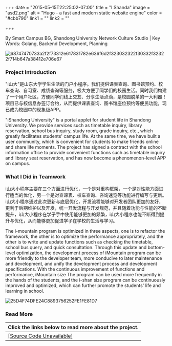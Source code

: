 +++
date = "2015-05-15T22:25:02-07:00"
title = "I Shanda"
image = "asd2.png"
alt = "Hugo - a fast and modern static website engine"
color = "#cbb790"
link1 = ""
link2 = ""

+++

By Smart Campus BG, Shandong University Network Culture Studio | Key Words: Golang, Backend Development, Planning

![68747470733a2f2f73312e617831782e636f6d2f323032322f30332f32322f714b647a38412e706e67](https://linton-pics.oss-cn-beijing.aliyuncs.com/uPic/68747470733a2f2f73312e617831782e636f6d2f323032322f30332f32322f714b647a38412e706e67.png)

### Project Introduction

"i山大"是山东大学学生生活的门户小程序。我们提供课表查询、图书馆预约、校车查询、自习室、成绩查询等服务，极大方便了同学们的校园生活。同时我们构建了一个用户社区，方便同学们线上交友、分享生活点滴，是校园脱单的一大利器！项目已与校信息办签订合约，从而提供课表查询、图书馆座位预约等便民功能，现已成为校园中的现象级APP。

"iShandong University" is a portal applet for student life in Shandong University. We provide services such as timetable inquiry, library reservation, school bus inquiry, study room, grade inquiry, etc., which greatly facilitates students' campus life. At the same time, we have built a user community, which is convenient for students to make friends online and share life moments. The project has signed a contract with the school information office to provide convenient functions such as timetable inquiry and library seat reservation, and has now become a phenomenon-level APP on campus.

### What I Did in Teamwork

i山大小程序主要在三个方面进行优化，一个是对重构框架，一个是对性能方面进行适当的优化，另一个是对查课表、校车查询、咨询速览等功能进行编写与更新。i山大小程序通过此次更新与底层优化，开发流程能够对开发者团队更加的友好，更利于后期维护以及开发，统一开发流程与开发规范，并且随着功能与性能的不断提升，i山大小程序在学子手中使用能够更加的频繁，i山大小程序也能不断得到提升与优化，从而能够更加促进学子在学校的生活与学习。

The i-mountain program is optimized in three aspects, one is to refactor the framework, the other is to optimize the performance appropriately, and the other is to write and update functions such as checking the timetable, school bus query, and quick consultation. Through this update and bottom-level optimization, the development process of iMountain program can be more friendly to the developer team, more conducive to later maintenance and development, and unify the development process and development specifications. With the continuous improvement of functions and performance, iMountain size The program can be used more frequently in the hands of the students, and the i-shan size program can be continuously improved and optimized, which can further promote the students' life and learning in school.

![25D4F74DFE24C8893756252FE1FE81D7](https://linton-pics.oss-cn-beijing.aliyuncs.com/uPic/25D4F74DFE24C8893756252FE1FE81D7.png)

### Read More

| Click the links below to read more about the project. |
| ----------------------------------------------------- |
| [[Source Code Unavailable]]()                         |
